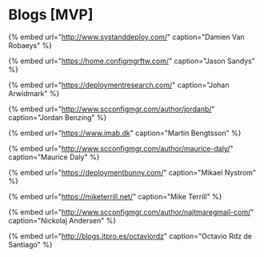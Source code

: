 # Blogs \[MVP\]

{% embed url="http://www.systanddeploy.com/" caption="Damien Van Robaeys" %}

{% embed url="https://home.configmgrftw.com/" caption="Jason Sandys" %}

{% embed url="https://deploymentresearch.com/" caption="Johan Arwidmark" %}

{% embed url="http://www.scconfigmgr.com/author/jordanb/" caption="Jordan Benzing" %}

{% embed url="https://www.imab.dk" caption="Martin Bengtsson" %}

{% embed url="http://www.scconfigmgr.com/author/maurice-daly/" caption="Maurice Daly" %}

{% embed url="https://deploymentbunny.com/" caption="Mikael Nystrom" %}

{% embed url="https://miketerrill.net/" caption="Mike Terrill" %}

{% embed url="http://www.scconfigmgr.com/author/najtmaregmail-com/" caption="Nickolaj Andersen" %}

{% embed url="http://blogs.itpro.es/octaviordz" caption="Octavio Rdz de Santiago" %}



  









